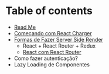 # Table of contents

* [Read Me](README.md)
* [Começando com React Charger](comecando-com-react-charger.md)
* [Formas de Fazer Server Side Render](formas-de-fazer-server-side-render/README.md)
  * React + React Router + Redux
  * [React com React Router](formas-de-fazer-server-side-render/react-com-react-router.md)
* Como fazer autenticação?
* Lazy Loading de Componentes

